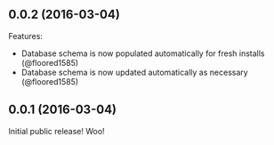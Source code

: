 ## 0.0.2 (2016-03-04)

Features:

  - Database schema is now populated automatically for fresh installs (@floored1585)
  - Database schema is now updated automatically as necessary (@floored1585)

## 0.0.1 (2016-03-04)

Initial public release! Woo!

